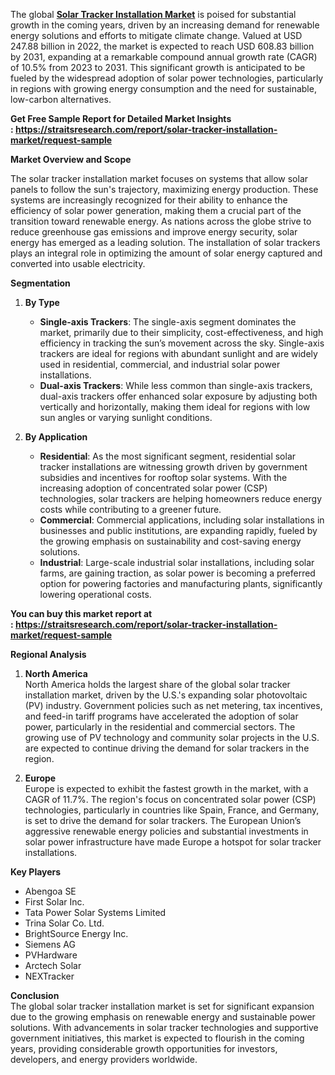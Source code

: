 <p>The global <strong><a href="https://straitsresearch.com/report/solar-tracker-installation-market">Solar Tracker Installation Market</a></strong> is poised for substantial growth in the coming years, driven by an increasing demand for renewable energy solutions and efforts to mitigate climate change. Valued at USD 247.88 billion in 2022, the market is expected to reach USD 608.83 billion by 2031, expanding at a remarkable compound annual growth rate (CAGR) of 10.5% from 2023 to 2031. This significant growth is anticipated to be fueled by the widespread adoption of solar power technologies, particularly in regions with growing energy consumption and the need for sustainable, low-carbon alternatives.</p>
<p><strong>Get Free Sample Report for Detailed Market Insights :&nbsp;<a href="https://straitsresearch.com/report/solar-tracker-installation-market/request-sample">https://straitsresearch.com/report/solar-tracker-installation-market/request-sample</a>&nbsp;</strong></p>
<p><strong>Market Overview and Scope</strong></p>
<p>The solar tracker installation market focuses on systems that allow solar panels to follow the sun's trajectory, maximizing energy production. These systems are increasingly recognized for their ability to enhance the efficiency of solar power generation, making them a crucial part of the transition toward renewable energy. As nations across the globe strive to reduce greenhouse gas emissions and improve energy security, solar energy has emerged as a leading solution. The installation of solar trackers plays an integral role in optimizing the amount of solar energy captured and converted into usable electricity.</p>
<p><strong>Segmentation</strong></p>
<ol>
<li>
<p><strong>By Type</strong></p>
<ul>
<li><strong>Single-axis Trackers</strong>: The single-axis segment dominates the market, primarily due to their simplicity, cost-effectiveness, and high efficiency in tracking the sun&rsquo;s movement across the sky. Single-axis trackers are ideal for regions with abundant sunlight and are widely used in residential, commercial, and industrial solar power installations.</li>
<li><strong>Dual-axis Trackers</strong>: While less common than single-axis trackers, dual-axis trackers offer enhanced solar exposure by adjusting both vertically and horizontally, making them ideal for regions with low sun angles or varying sunlight conditions.</li>
</ul>
</li>
<li>
<p><strong>By Application</strong></p>
<ul>
<li><strong>Residential</strong>: As the most significant segment, residential solar tracker installations are witnessing growth driven by government subsidies and incentives for rooftop solar systems. With the increasing adoption of concentrated solar power (CSP) technologies, solar trackers are helping homeowners reduce energy costs while contributing to a greener future.</li>
<li><strong>Commercial</strong>: Commercial applications, including solar installations in businesses and public institutions, are expanding rapidly, fueled by the growing emphasis on sustainability and cost-saving energy solutions.</li>
<li><strong>Industrial</strong>: Large-scale industrial solar installations, including solar farms, are gaining traction, as solar power is becoming a preferred option for powering factories and manufacturing plants, significantly lowering operational costs.</li>
</ul>
</li>
</ol>
<p><strong>You can buy this market report at :&nbsp;<a href="https://straitsresearch.com/report/solar-tracker-installation-market/request-sample">https://straitsresearch.com/report/solar-tracker-installation-market/request-sample</a>&nbsp;</strong></p>
<p><strong>Regional Analysis</strong></p>
<ol>
<li>
<p><strong>North America</strong><br />North America holds the largest share of the global solar tracker installation market, driven by the U.S.'s expanding solar photovoltaic (PV) industry. Government policies such as net metering, tax incentives, and feed-in tariff programs have accelerated the adoption of solar power, particularly in the residential and commercial sectors. The growing use of PV technology and community solar projects in the U.S. are expected to continue driving the demand for solar trackers in the region.</p>
</li>
<li>
<p><strong>Europe</strong><br />Europe is expected to exhibit the fastest growth in the market, with a CAGR of 11.7%. The region's focus on concentrated solar power (CSP) technologies, particularly in countries like Spain, France, and Germany, is set to drive the demand for solar trackers. The European Union&rsquo;s aggressive renewable energy policies and substantial investments in solar power infrastructure have made Europe a hotspot for solar tracker installations.</p>
</li>
</ol>
<p><strong>Key Players</strong></p>
<ul>
<li>Abengoa SE</li>
<li>First Solar Inc.</li>
<li>Tata Power Solar Systems Limited</li>
<li>Trina Solar Co. Ltd.</li>
<li>BrightSource Energy Inc.</li>
<li>Siemens AG</li>
<li>PVHardware</li>
<li>Arctech Solar</li>
<li>NEXTracker</li>
</ul>
<p><strong>Conclusion</strong><br />The global solar tracker installation market is set for significant expansion due to the growing emphasis on renewable energy and sustainable power solutions. With advancements in solar tracker technologies and supportive government initiatives, this market is expected to flourish in the coming years, providing considerable growth opportunities for investors, developers, and energy providers worldwide.</p>
<p>&nbsp;</p>
